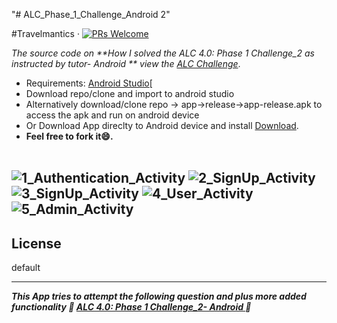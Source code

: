 "# ALC_Phase_1_Challenge_Android 2" 

#Travelmantics &middot; [![PRs Welcome](https://img.shields.io/badge/PRs-welcome-brightgreen.svg)](https://github.com/msal4/royal_news/compare?expand=1)

*The source code on **How I solved the ALC 4.0: Phase 1 Challenge_2 as instructed by tutor- Android
** view the [ALC Challenge](https://docs.google.com/document/d/1GsTwCCmG9krpzt0LsSpk6rHzGFfmTxrqLhDWO6veQ2A/preview)*.

* Requirements: [Android Studio](https://developer.android.com/studio/)[<br />
* Download repo/clone and import to android studio<br />
* Alternatively  download/clone repo -> app->release->app-release.apk to access the apk and run on android device
* Or Download App direclty to Android device and install [Download](https://drive.google.com/open?id=1g6Axcz3ByiHM2C8-4Vbvg-J4ywYge8M7).
* **Feel free to fork it😄.**<br /><br />

![1_Authentication_Activity](https://user-images.githubusercontent.com/37632283/62490449-365ac400-b7c1-11e9-840c-18fa3bb7c390.jpeg)
![2_SignUp_Activity](https://user-images.githubusercontent.com/37632283/62490456-38bd1e00-b7c1-11e9-93f0-687b158e82f6.jpeg)
![3_SignUp_Activity](https://user-images.githubusercontent.com/37632283/62490459-3a86e180-b7c1-11e9-9fb8-8b037cd33d67.jpeg)
![4_User_Activity](https://user-images.githubusercontent.com/37632283/62490461-3bb80e80-b7c1-11e9-9225-ea8961b1232e.jpeg)
![5_Admin_Activity](https://user-images.githubusercontent.com/37632283/62490469-3e1a6880-b7c1-11e9-9a30-b93c818a2231.jpeg)
---


## License
default

---

***This App tries to attempt the following question and plus more added functionality 💙 [ALC 4.0: Phase 1 Challenge_2- Android
](https://docs.google.com/document/d/1GsTwCCmG9krpzt0LsSpk6rHzGFfmTxrqLhDWO6veQ2A/preview) 💙***

